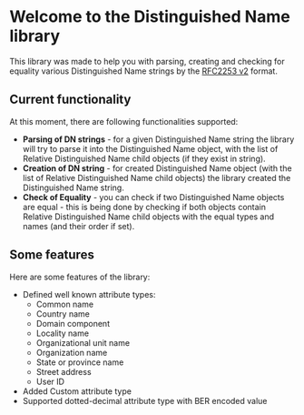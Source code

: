 
# Welcome to the Distinguished Name library

This library was made to help you with parsing, creating and checking for equality various Distinguished Name strings by the [RFC2253 v2](https://www.ietf.org/rfc/rfc2253.txt) format.

## Current functionality

At this moment, there are following functionalities supported:
- **Parsing of DN strings** - for a given Distinguished Name string the library will try to parse it into the Distinguished Name object, with the list of Relative Distinguished Name child objects (if they exist in string).
- **Creation of DN string** - for created Distinguished Name object (with the list of Relative Distinguished Name child objects) the library created the Distinguished Name string.
- **Check of Equality** - you can check if two Distinguished Name objects are equal - this is being done by checking if both objects contain Relative Distinguished Name child objects with the equal types and names (and their order if set).

## Some features

Here are some features of the library:
- Defined well known attribute types:
	- Common name
	- Country name
	- Domain component
	- Locality name
	- Organizational unit name
	- Organization name
	- State or province name
	- Street address
	- User ID
- Added Custom attribute type
- Supported dotted-decimal attribute type with BER encoded value
